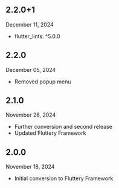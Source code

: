 
## 2.2.0+1
December 11, 2024
- flutter_lints: ^5.0.0

## 2.2.0
December 05, 2024
- Removed popup menu

## 2.1.0
November 28, 2024
- Further conversion and second release 
- Updated Fluttery Framework

## 2.0.0
November 18, 2024
- Initial conversion to Fluttery Framework